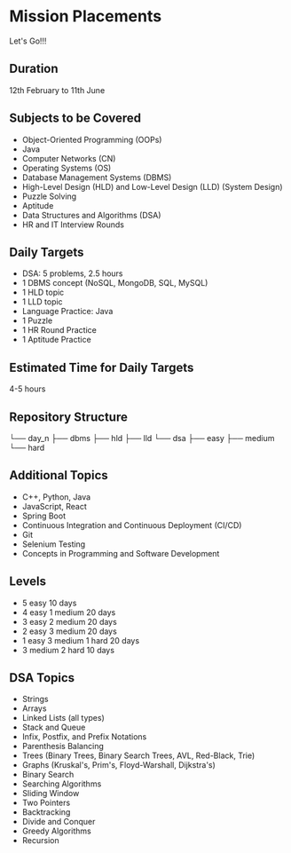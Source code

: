 # Mission Placements
Let's Go!!!

## Duration
12th February to 11th June

## Subjects to be Covered
- Object-Oriented Programming (OOPs)
- Java
- Computer Networks (CN)
- Operating Systems (OS)
- Database Management Systems (DBMS)
- High-Level Design (HLD) and Low-Level Design (LLD) (System Design)
- Puzzle Solving
- Aptitude
- Data Structures and Algorithms (DSA)
- HR and IT Interview Rounds

## Daily Targets
- DSA: 5 problems, 2.5 hours
- 1 DBMS concept (NoSQL, MongoDB, SQL, MySQL)
- 1 HLD topic
- 1 LLD topic
- Language Practice: Java
- 1 Puzzle
- 1 HR Round Practice
- 1 Aptitude Practice

## Estimated Time for Daily Targets
4-5 hours

## Repository Structure

└── day_n
  ├── dbms
  ├── hld
  ├── lld
  └── dsa
    ├── easy
    ├── medium
    └── hard


## Additional Topics 
- C++, Python, Java
- JavaScript, React
- Spring Boot
- Continuous Integration and Continuous Deployment (CI/CD)
- Git
- Selenium Testing
- Concepts in Programming and Software Development

## Levels
- 5 easy 10 days
- 4 easy 1 medium 20 days
- 3 easy 2 medium 20 days
- 2 easy 3 medium 20 days
- 1 easy 3 medium 1 hard 20 days
- 3 medium 2 hard 10 days

## DSA Topics
- Strings
- Arrays
- Linked Lists (all types)
- Stack and Queue
- Infix, Postfix, and Prefix Notations
- Parenthesis Balancing
- Trees (Binary Trees, Binary Search Trees, AVL, Red-Black, Trie)
- Graphs (Kruskal's, Prim's, Floyd-Warshall, Dijkstra's)
- Binary Search
- Searching Algorithms
- Sliding Window
- Two Pointers
- Backtracking
- Divide and Conquer
- Greedy Algorithms
- Recursion

